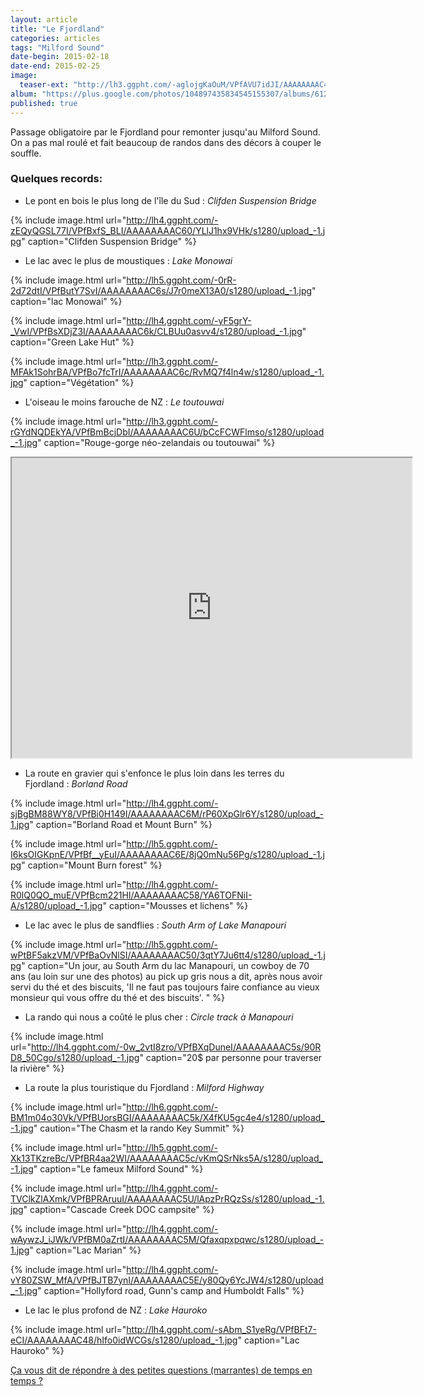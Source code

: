```yaml
---
layout: article
title: "Le Fjordland"
categories: articles
tags: "Milford Sound"
date-begin: 2015-02-18
date-end: 2015-02-25
image: 
  teaser-ext: "http://lh3.ggpht.com/-aglojgKaOuM/VPfAVU7idJI/AAAAAAAAC4k/WDkdQ-FFJ3M/s1280/upload_-1.jpg"
album: "https://plus.google.com/photos/104897435834545155307/albums/6121920856713170433?authkey=CIrR7oLl_J-kigE"
published: true
---
```


Passage obligatoire par le Fjordland pour remonter jusqu'au Milford Sound. On a pas mal roulé et fait beaucoup de randos dans des décors à couper le souffle. 

### Quelques records:

* Le pont en bois le plus long de l'île du Sud : *Clifden Suspension Bridge*

{% include image.html url="http://lh4.ggpht.com/-zEQyQGSL77I/VPfBxfS_BLI/AAAAAAAAC60/YLlJ1hx9VHk/s1280/upload_-1.jpg" caption="Clifden Suspension Bridge" %}

* Le lac avec le plus de moustiques : *Lake Monowai*

{% include image.html url="http://lh5.ggpht.com/-0rR-2d72dtI/VPfButY7SvI/AAAAAAAAC6s/J7r0meX13A0/s1280/upload_-1.jpg" caption="lac Monowai" %}

{% include image.html url="http://lh4.ggpht.com/-yF5grY-_VwI/VPfBsXDjZ3I/AAAAAAAAC6k/CLBUu0asvv4/s1280/upload_-1.jpg" caption="Green Lake Hut" %}

{% include image.html url="http://lh3.ggpht.com/-MFAk1SohrBA/VPfBo7fcTrI/AAAAAAAAC6c/RvMQ7f4ln4w/s1280/upload_-1.jpg" caption="Végétation" %}

* L'oiseau le moins farouche de NZ : *Le toutouwai*

{% include image.html url="http://lh3.ggpht.com/-rGYdNQDEkYA/VPfBmBcjDbI/AAAAAAAAC6U/bCcFCWFlmso/s1280/upload_-1.jpg" caption="Rouge-gorge néo-zelandais ou toutouwai" %}

<iframe src="https://docs.google.com/file/d/0BzIZ3dfuz-CEckRHdG91bjVjRlE/preview" width="640" height="480"></iframe>

* La route en gravier qui s'enfonce le plus loin dans les terres du Fjordland : *Borland Road*

{% include image.html url="http://lh4.ggpht.com/-sjBgBM88WY8/VPfBi0H149I/AAAAAAAAC6M/rP60XpGlr6Y/s1280/upload_-1.jpg" caption="Borland Road et Mount Burn" %}

{% include image.html url="http://lh5.ggpht.com/-I6ksOIGKpnE/VPfBf__yEuI/AAAAAAAAC6E/8jQ0mNu56Pg/s1280/upload_-1.jpg" caption="Mount Burn forest" %}

{% include image.html url="http://lh4.ggpht.com/-R0lQ0QO_muE/VPfBcm221HI/AAAAAAAAC58/YA6TOFNiI-A/s1280/upload_-1.jpg" caption="Mousses et lichens" %}


* Le lac avec le plus de sandflies : *South Arm of Lake Manapouri*

{% include image.html url="http://lh5.ggpht.com/-wPtBF5akzVM/VPfBaOvNlSI/AAAAAAAAC50/3qtY7Ju6tt4/s1280/upload_-1.jpg" caption="Un jour, au South Arm du lac Manapouri, un cowboy de 70 ans (au loin sur une des photos) au pick up gris nous a dit, après nous avoir servi du thé et des biscuits, 'Il ne faut pas toujours faire confiance au vieux monsieur qui vous offre du thé et des biscuits'. " %}


* La rando qui nous a coûté le plus cher : *Circle track à Manapouri*

{% include image.html url="http://lh4.ggpht.com/-0w_2vtI8zro/VPfBXqDuneI/AAAAAAAAC5s/90RD8_50Cgo/s1280/upload_-1.jpg" caption="20$ par personne pour traverser la rivière" %}


* La route la plus touristique du Fjordland : *Milford Highway*

{% include image.html url="http://lh6.ggpht.com/-BM1m04o30Vk/VPfBUorsBGI/AAAAAAAAC5k/X4fKU5gc4e4/s1280/upload_-1.jpg" caution="The Chasm et la rando Key Summit" %}

{% include image.html url="http://lh5.ggpht.com/-Xk13TKzreBc/VPfBR4aa2WI/AAAAAAAAC5c/vKmQSrNks5A/s1280/upload_-1.jpg" caption="Le fameux Milford Sound" %}

{% include image.html url="http://lh4.ggpht.com/-TVClkZlAXmk/VPfBPRAruuI/AAAAAAAAC5U/lApzPrRQzSs/s1280/upload_-1.jpg" caption="Cascade Creek DOC campsite" %}

{% include image.html url="http://lh4.ggpht.com/-wAywzJ_iJWk/VPfBM0aZrtI/AAAAAAAAC5M/Qfaxqpxpqwc/s1280/upload_-1.jpg" caption="Lac Marian" %}

{% include image.html url="http://lh4.ggpht.com/-vY80ZSW_MfA/VPfBJTB7ynI/AAAAAAAAC5E/y80Qy6YcJW4/s1280/upload_-1.jpg" caption="Hollyford road, Gunn's camp and Humboldt Falls" %}


* Le lac le plus profond de NZ : *Lake Hauroko*

{% include image.html url="http://lh4.ggpht.com/-sAbm_S1yeRg/VPfBFt7-eCI/AAAAAAAAC48/hIfo0idWCGs/s1280/upload_-1.jpg" caption="Lac Hauroko" %}

<script type="text/javascript" charset="utf-8" src="http://static.polldaddy.com/p/8708662.js"></script>
<noscript><a href="http://polldaddy.com/poll/8708662/">Ça vous dit de répondre à des petites questions (marrantes) de temps en temps ?</a></noscript>

